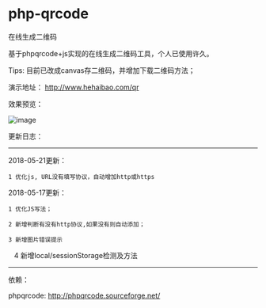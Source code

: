# php-qrcode
在线生成二维码

基于phpqrcode+js实现的在线生成二维码工具，个人已使用许久。

Tips: 目前已改成canvas存二维码，并增加下载二维码方法；

演示地址： http://www.hehaibao.com/qr

效果预览：

![image](https://github.com/hehaibao/php-qrcode/blob/master/preview.gif)


更新日志：

----------------------

2018-05-21更新：

    1 优化js, URL没有填写协议，自动增加http或https

2018-05-17更新：

    1 优化JS写法；

    2 新增判断有没有http协议,如果没有则自动添加；

    3 新增图片错误提示
    
    4 新增local/sessionStorage检测及方法

----------------------


依赖：

phpqrcode: http://phpqrcode.sourceforge.net/
